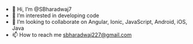 - 👋 Hi, I’m @SBharadwaj7
- 👀 I’m interested in developing code 
- 💞️ I’m looking to collaborate on Angular, Ionic, JavaScript, Android, iOS, Java
- 📫 How to reach me sbharadwaj227@gmail.com

<!---
SBharadwaj7/SBharadwaj7 is a ✨ special ✨ repository because its `README.md` (this file) appears on your GitHub profile.
You can click the Preview link to take a look at your changes.
--->
